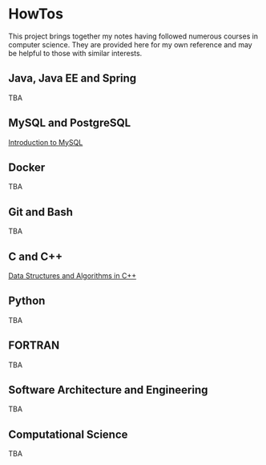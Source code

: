 # HowTos #

This project brings together my notes having followed numerous courses in computer science. They are provided here for my own reference and may be helpful to those with similar interests.

## Java, Java EE and Spring ##

TBA

## MySQL and PostgreSQL ##

[Introduction to MySQL](https://jfspps.github.io/MySQL-notes)

## Docker ##

TBA

## Git and Bash ##

TBA

## C and C++ ##

[Data Structures and Algorithms in C++](https://jfspps.github.io/Data-Structures-and-Algorithms)

## Python ##

TBA

## FORTRAN ##

TBA

## Software Architecture and Engineering ##

TBA

## Computational Science ##

TBA